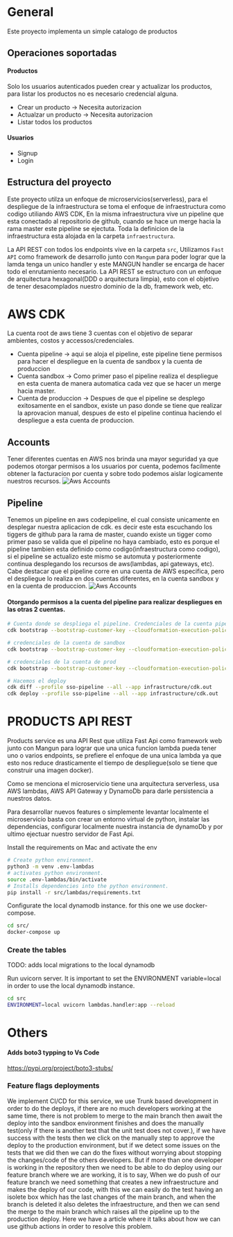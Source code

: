 # General
Este proyecto implementa un simple catalogo de productos

## Operaciones soportadas
#### Productos
Solo los usuarios autenticados pueden crear y actualizar los productos, para listar los productos no es necesario credencial alguna.
* Crear un producto -> Necesita autorizacion
* Actualzar un producto -> Necesita autorizacion
* Listar todos los productos

#### Usuarios
* Signup
* Login

## Estructura del proyecto
Este proyecto utilza un enfoque de microservicios(serverless), para el despliegue de la infraestructura se toma el enfoque de infraestructura como codigo utiliando AWS CDK, En la misma infraestructura vive un pipeline que esta conectado al repositorio de github, cuando se hace un merge hacia la rama master este pipeline se ejectuta. Toda la definicion de la infraestructura esta alojada en la carpeta `infraestructura`.

La API REST con todos los endpoints vive en la carpeta `src`, Utilizamos `Fast API` como framework de desarrollo junto con `Mangum` para poder lograr que la lamda tenga un unico handler y este MANGUN handler se encarga de hacer todo el enrutamiento necesario. La API REST se estructuro con un enfoque de arquitectura hexagonal(DDD o arquitectura limpia), esto con el objetivo de tener desacomplados nuestro dominio de la db, framework web, etc.

# AWS CDK
La cuenta root de aws tiene 3 cuentas con el objetivo de separar ambientes, costos y accessos/credenciales.
* Cuenta pipeline -> aqui se aloja el pipeline, este pipeline tiene permisos para hacer el despliegue en la cuenta de sandbox y la cuenta de produccion
* Cuenta sandbox -> Como primer paso el pipeline realiza el despliegue en esta cuenta de manera automatica cada vez que se hacer un merge hacia master.
* Cuenta de produccion -> Despues de que el pipeline se desplego exitosamente en el sandbox, existe un paso donde se tiene que realizar la aprovacion manual, despues de esto el pipeline continua haciendo el despliegue a esta cuenta de produccion.

## Accounts
Tener diferentes cuentas en AWS nos brinda una mayor seguridad ya que podemos otorgar permisos a los usuarios por cuenta, podemos facilmente obtener la facturacion por cuenta y sobre todo podemos aislar logicamente nuestros recursos.
![Aws Accounts](images/aws_accounts.png)
## Pipeline

Tenemos un pipeline en aws codepipeline, el cual consiste unicamente en desplegar nuestra aplicacion de cdk. es decir este esta escuchando los tiggers de github para la rama de master, cuando existe un tigger como primer paso se valida que el pipeline no haya cambiado, esto es porque el pipeline tambien esta definido como codigo(infraestructura como codigo), si el pipeline se actualizo este mismo se automuta y posteriormente continua desplegando los recursos de aws(lambdas, api gateways, etc). Cabe destacar que el pipeline corre en una cuenta de AWS especifica, pero el despliegue lo realiza en dos cuentas diferentes, en la cuenta sandbox y en la cuenta de produccion.
![Aws Accounts](images/pipeline.png)

#### Otorgando permisos a la cuenta del pipeline para realizar despliegues en las otras 2 cuentas.
```bash
# Cuenta donde se despliega el pipeline. Credenciales de la cuenta pipeline
cdk bootstrap --bootstrap-customer-key --cloudformation-execution-policies 'arn:aws:iam::aws:policy/AdministratorAccess' aws://<pipeline-account-xxx>/<region-xxx> --profile sso-pipeline

# credenciales de la cuenta de sandbox
cdk bootstrap --bootstrap-customer-key --cloudformation-execution-policies 'arn:aws:iam::aws:policy/AdministratorAccess' --trust <pipeline-account-xxx> aws://sandbox-account/<region> --profile sso-sandbox

# credenciales de la cuenta de prod
cdk bootstrap --bootstrap-customer-key --cloudformation-execution-policies 'arn:aws:iam::aws:policy/AdministratorAccess' --trust <pipeline-account-xxx> aws://prod-account/<region> --profile sso-prod

# Hacemos el deploy
cdk diff --profile sso-pipeline --all --app infrastructure/cdk.out
cdk deploy --profile sso-pipeline --all --app infrastructure/cdk.out
```

# PRODUCTS API REST
Products service es una API Rest que utiliza Fast Api como framework web junto con Mangun para lograr que una unica funcion lambda pueda tener uno o varios endpoints, se prefiere el enfoque de una unica lambda ya que esto nos reduce drasticamente el tiempo de despliegue(solo se tiene que construir una imagen docker).

Como se menciona el microservicio tiene una arquitectura serverless, usa AWS lambdas, AWS API Gateway y DynamoDb para darle persistencia a nuestros datos.

Para desarrollar nuevos features o simplemente levantar localmente el microservicio basta con crear un entorno virtual de python, instalar las dependencias, configurar localmente nuestra instancia de dynamoDb y por ultimo ejectuar nuestro servidor de Fast Api.

Install the requirements on Mac and activate the env
```bash
# Create python environment.
python3 -m venv .env-lambdas
# activates python environment.
source .env-lambdas/bin/activate
# Installs dependencies into the python environment.
pip install -r src/lambdas/requirements.txt
```

Configurate the local dynamodb instance. for this one we use docker-compose.
```bash
cd src/
docker-compose up
```

### Create the tables
TODO: adds local migrations to the local dynamodb

Run uvicorn server. It is important to set the ENVIRONMENT variable=local in order to use the local dynamodb instance.
```bash
cd src
ENVIRONMENT=local uvicorn lambdas.handler:app --reload
```


# Others
#### Adds boto3 typping to Vs Code
https://pypi.org/project/boto3-stubs/


### Feature flags deployments
We implement CI/CD for this service, we use Trunk based development in order to do the deploys, if there are no much developers working at the same time, there is not problem to merge to the main branch then await the deploy into the sandbox environment finishes and does the manually test(only if there is another test that the unit test does not cover.), if we have success with the tests then we click on the manually step to approve the deploy to the production environment, but if we detect some issues on the tests that we did then we can do the fixes without worrying about stopping the changes/code of the others developers. But if more than one developer is working in the repository then we need to be able to do deploy using our feature branch where we are working, it is to say, When we do push of our feature branch we need something that creates a new infraestructure and makes the deploy of our code, with this we can easily do the test having an isolete box which has the last changes of the main branch, and when the branch is deleted it also deletes the infraestructure, and then we can send the merge to the main branch which raises all the pipeline up to the production deploy.
Here we have a article where it talks about how we can use github actions in order to resolve this problem.